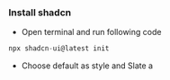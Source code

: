 ### Install shadcn

- Open terminal and run following code

```javascript
npx shadcn-ui@latest init
```

- Choose default as style and Slate a